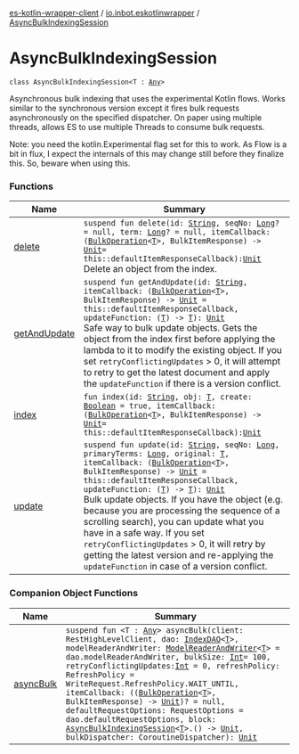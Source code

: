 [es-kotlin-wrapper-client](../../index.md) / [io.inbot.eskotlinwrapper](../index.md) / [AsyncBulkIndexingSession](./index.md)

# AsyncBulkIndexingSession

`class AsyncBulkIndexingSession<T : `[`Any`](https://kotlinlang.org/api/latest/jvm/stdlib/kotlin/-any/index.html)`>`

Asynchronous bulk indexing that uses the experimental Kotlin flows. Works similar to the synchronous version except
it fires bulk requests asynchronously on the specified dispatcher. On paper using multiple threads, allows ES to
use multiple Threads to consume bulk requests.

Note: you need the kotlin.Experimental flag set for this to work. As Flow is a bit in flux, I expect the internals of this may change still before they finalize this. So, beware when using this.

### Functions

| Name | Summary |
|---|---|
| [delete](delete.md) | `suspend fun delete(id: `[`String`](https://kotlinlang.org/api/latest/jvm/stdlib/kotlin/-string/index.html)`, seqNo: `[`Long`](https://kotlinlang.org/api/latest/jvm/stdlib/kotlin/-long/index.html)`? = null, term: `[`Long`](https://kotlinlang.org/api/latest/jvm/stdlib/kotlin/-long/index.html)`? = null, itemCallback: (`[`BulkOperation`](../-bulk-operation/index.md)`<`[`T`](index.md#T)`>, BulkItemResponse) -> `[`Unit`](https://kotlinlang.org/api/latest/jvm/stdlib/kotlin/-unit/index.html)` = this::defaultItemResponseCallback): `[`Unit`](https://kotlinlang.org/api/latest/jvm/stdlib/kotlin/-unit/index.html)<br>Delete an object from the index. |
| [getAndUpdate](get-and-update.md) | `suspend fun getAndUpdate(id: `[`String`](https://kotlinlang.org/api/latest/jvm/stdlib/kotlin/-string/index.html)`, itemCallback: (`[`BulkOperation`](../-bulk-operation/index.md)`<`[`T`](index.md#T)`>, BulkItemResponse) -> `[`Unit`](https://kotlinlang.org/api/latest/jvm/stdlib/kotlin/-unit/index.html)` = this::defaultItemResponseCallback, updateFunction: (`[`T`](index.md#T)`) -> `[`T`](index.md#T)`): `[`Unit`](https://kotlinlang.org/api/latest/jvm/stdlib/kotlin/-unit/index.html)<br>Safe way to bulk update objects. Gets the object from the index first before applying the lambda to it to modify the existing object. If you set `retryConflictingUpdates` &gt; 0, it will attempt to retry to get the latest document and apply the `updateFunction` if there is a version conflict. |
| [index](--index--.md) | `fun index(id: `[`String`](https://kotlinlang.org/api/latest/jvm/stdlib/kotlin/-string/index.html)`, obj: `[`T`](index.md#T)`, create: `[`Boolean`](https://kotlinlang.org/api/latest/jvm/stdlib/kotlin/-boolean/index.html)` = true, itemCallback: (`[`BulkOperation`](../-bulk-operation/index.md)`<`[`T`](index.md#T)`>, BulkItemResponse) -> `[`Unit`](https://kotlinlang.org/api/latest/jvm/stdlib/kotlin/-unit/index.html)` = this::defaultItemResponseCallback): `[`Unit`](https://kotlinlang.org/api/latest/jvm/stdlib/kotlin/-unit/index.html) |
| [update](update.md) | `suspend fun update(id: `[`String`](https://kotlinlang.org/api/latest/jvm/stdlib/kotlin/-string/index.html)`, seqNo: `[`Long`](https://kotlinlang.org/api/latest/jvm/stdlib/kotlin/-long/index.html)`, primaryTerms: `[`Long`](https://kotlinlang.org/api/latest/jvm/stdlib/kotlin/-long/index.html)`, original: `[`T`](index.md#T)`, itemCallback: (`[`BulkOperation`](../-bulk-operation/index.md)`<`[`T`](index.md#T)`>, BulkItemResponse) -> `[`Unit`](https://kotlinlang.org/api/latest/jvm/stdlib/kotlin/-unit/index.html)` = this::defaultItemResponseCallback, updateFunction: (`[`T`](index.md#T)`) -> `[`T`](index.md#T)`): `[`Unit`](https://kotlinlang.org/api/latest/jvm/stdlib/kotlin/-unit/index.html)<br>Bulk update objects. If you have the object (e.g. because you are processing the sequence of a scrolling search), you can update what you have in a safe way.  If you set `retryConflictingUpdates` &gt; 0, it will retry by getting the latest version and re-applying the `updateFunction` in case of a version conflict. |

### Companion Object Functions

| Name | Summary |
|---|---|
| [asyncBulk](async-bulk.md) | `suspend fun <T : `[`Any`](https://kotlinlang.org/api/latest/jvm/stdlib/kotlin/-any/index.html)`> asyncBulk(client: RestHighLevelClient, dao: `[`IndexDAO`](../-index-d-a-o/index.md)`<`[`T`](async-bulk.md#T)`>, modelReaderAndWriter: `[`ModelReaderAndWriter`](../-model-reader-and-writer/index.md)`<`[`T`](async-bulk.md#T)`> = dao.modelReaderAndWriter, bulkSize: `[`Int`](https://kotlinlang.org/api/latest/jvm/stdlib/kotlin/-int/index.html)` = 100, retryConflictingUpdates: `[`Int`](https://kotlinlang.org/api/latest/jvm/stdlib/kotlin/-int/index.html)` = 0, refreshPolicy: RefreshPolicy = WriteRequest.RefreshPolicy.WAIT_UNTIL, itemCallback: ((`[`BulkOperation`](../-bulk-operation/index.md)`<`[`T`](async-bulk.md#T)`>, BulkItemResponse) -> `[`Unit`](https://kotlinlang.org/api/latest/jvm/stdlib/kotlin/-unit/index.html)`)? = null, defaultRequestOptions: RequestOptions = dao.defaultRequestOptions, block: `[`AsyncBulkIndexingSession`](./index.md)`<`[`T`](async-bulk.md#T)`>.() -> `[`Unit`](https://kotlinlang.org/api/latest/jvm/stdlib/kotlin/-unit/index.html)`, bulkDispatcher: CoroutineDispatcher): `[`Unit`](https://kotlinlang.org/api/latest/jvm/stdlib/kotlin/-unit/index.html) |
